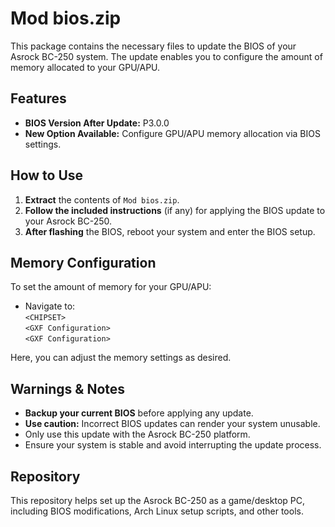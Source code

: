 # Mod bios.zip

This package contains the necessary files to update the BIOS of your Asrock BC-250 system. The update enables you to configure the amount of memory allocated to your GPU/APU.

## Features

- **BIOS Version After Update:** P3.0.0
- **New Option Available:** Configure GPU/APU memory allocation via BIOS settings.

## How to Use

1. **Extract** the contents of `Mod bios.zip`.
2. **Follow the included instructions** (if any) for applying the BIOS update to your Asrock BC-250.
3. **After flashing** the BIOS, reboot your system and enter the BIOS setup.

## Memory Configuration

To set the amount of memory for your GPU/APU:

- Navigate to:  
  `<CHIPSET>`  
    `<GXF Configuration>`  
      `<GXF Configuration>`  

Here, you can adjust the memory settings as desired.

## Warnings & Notes

- **Backup your current BIOS** before applying any update.
- **Use caution:** Incorrect BIOS updates can render your system unusable.
- Only use this update with the Asrock BC-250 platform.
- Ensure your system is stable and avoid interrupting the update process.

## Repository

This repository helps set up the Asrock BC-250 as a game/desktop PC, including BIOS modifications, Arch Linux setup scripts, and other tools.